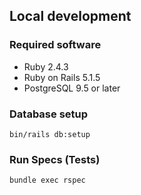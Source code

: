 ## Local development

### Required software

* Ruby 2.4.3
* Ruby on Rails 5.1.5
* PostgreSQL 9.5 or later

### Database setup

```shell
bin/rails db:setup
```

### Run Specs (Tests)

```shell
bundle exec rspec
```